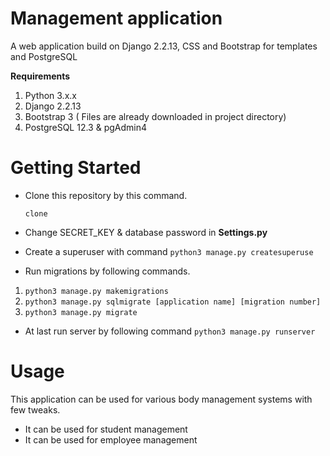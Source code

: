 # Management application

A web application build on Django 2.2.13, CSS and Bootstrap for templates and PostgreSQL

**Requirements**

1. Python 3.x.x
2. Django 2.2.13
3. Bootstrap 3 ( Files are already downloaded in project directory)
4. PostgreSQL 12.3 & pgAdmin4

# Getting Started

- Clone this repository by this command.

  `clone`

- Change SECRET_KEY & database password in **Settings.py**
- Create a superuser with command `python3 manage.py createsuperuse`
- Run migrations by following commands.

1.  `python3 manage.py makemigrations`
2.  `python3 manage.py sqlmigrate [application name] [migration number]`
3.  `python3 manage.py migrate`

- At last run server by following command `python3 manage.py runserver`

# Usage

This application can be used for various body management systems with few tweaks.

- It can be used for student management
- It can be used for employee management
